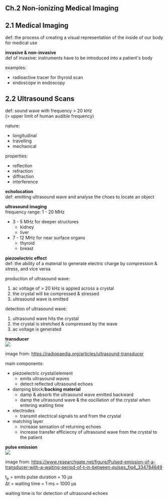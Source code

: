 ## Ch.2 Non-ionizing Medical Imaging

## 2.1 Medical Imaging
def: the process of creating a visual representation of the inside of our body for medical use

**invasive & non-invasive**  
def of invasive: instruments have to be introduced into a patient's body

examples:  
- radioactive tracer for thyroid scan
- endoscope in endoscopy

## 2.2 Ultrasound Scans
def: sound wave with frequency > 20 kHz  
(> upper limit of human audible frequency)  

nature: 
- longitudinal
- travelling
- mechanical

properties:  
- reflection
- refraction
- diffraction
- interference

**echolocation**  
def: emitting ultrasound wave and analyse the choes to locate an object

**ultrasound imaging**  
frequency range: 1 - 20 MHz
- 3 - 5 MHz for deeper structures
    - kidney
    - liver
- 7 - 12 MHz for near surface organs  
    - thyroid
    - breast

**piezoelectric effect**  
def: the ability of a material to generate electric charge by compression & stress, and vice versa

production of ultrasound wave:  
1. ac voltage of > 20 kHz is appied across a crystal
2. the crystal will be compressed & stressed
3. ultrasound wave is emitted

detection of ultrasound wave:
1. ultrasound wave hits the crystal
2. the crystal is stretched & compressed by the wave
3. ac voltage is generated

**transducer**  
<img src="https://prod-images-static.radiopaedia.org/images/30966422/373633fc1097636384e9e71c26563d_big_gallery.jpeg">  

image from: https://radiopaedia.org/articles/ultrasound-transducer  

main components:  
- piezoelectric crystal/element
    - emits ultrasound waves
    - detect reflected ultrasound echoes
- damping block/**backing material**
    - damp & absorb the ultrasound wave emitted backward
    - damp the ultrasound wave & the oscillation of the crystal when entering waiting time
- electrodes
    - transmit electrical signals to and from the crystal
- matching layer
    - increase sensation of returning echoes
    - increase transfer efficiecny of ultrasound wave from the crystal to the patient

**pulse emission**  
<img src="https://www.researchgate.net/profile/Adi_Singh/publication/334784649/figure/fig4/AS:786638879866889@1564560732986/Pulsed-emission-of-a-transducer-with-a-waiting-period-of-t-in-between-pulses.ppm">  

image from: https://www.researchgate.net/figure/Pulsed-emission-of-a-transducer-with-a-waiting-period-of-t-in-between-pulses_fig4_334784649  

t<sub>p</sub> = emits pulse duration = 10 μs  
Δt = waiting time = 1 ms = 1000 μs  

waiting time is for detection of ultrasound echoes  